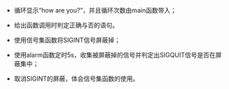 

+ 循环显示“how are you?”，并且循环次数由main函数带入；

+  给出函数调用时判定正确与否的语句。

+  使用信号集函数将SIGINT信号屏蔽掉；

+  使用alarm函数定时5s，收集被屏蔽掉的信号并判定出SIGQUIT信号是否在屏蔽集中；

+  取消SIGINT的屏蔽，体会信号集函数的使用。

